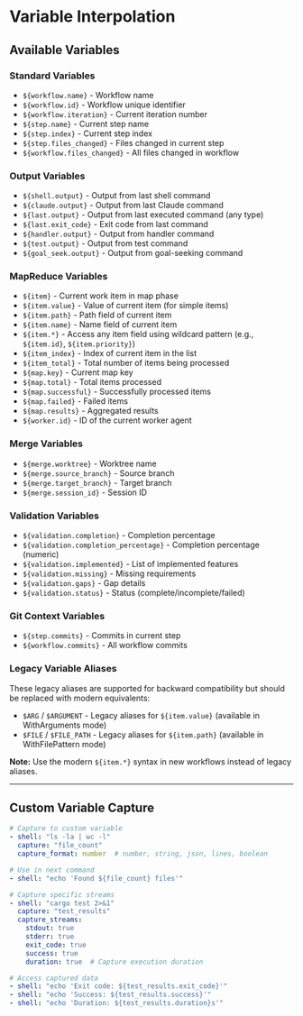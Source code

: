 # Variable Interpolation

## Available Variables

### Standard Variables
- `${workflow.name}` - Workflow name
- `${workflow.id}` - Workflow unique identifier
- `${workflow.iteration}` - Current iteration number
- `${step.name}` - Current step name
- `${step.index}` - Current step index
- `${step.files_changed}` - Files changed in current step
- `${workflow.files_changed}` - All files changed in workflow

### Output Variables
- `${shell.output}` - Output from last shell command
- `${claude.output}` - Output from last Claude command
- `${last.output}` - Output from last executed command (any type)
- `${last.exit_code}` - Exit code from last command
- `${handler.output}` - Output from handler command
- `${test.output}` - Output from test command
- `${goal_seek.output}` - Output from goal-seeking command

### MapReduce Variables
- `${item}` - Current work item in map phase
- `${item.value}` - Value of current item (for simple items)
- `${item.path}` - Path field of current item
- `${item.name}` - Name field of current item
- `${item.*}` - Access any item field using wildcard pattern (e.g., `${item.id}`, `${item.priority}`)
- `${item_index}` - Index of current item in the list
- `${item_total}` - Total number of items being processed
- `${map.key}` - Current map key
- `${map.total}` - Total items processed
- `${map.successful}` - Successfully processed items
- `${map.failed}` - Failed items
- `${map.results}` - Aggregated results
- `${worker.id}` - ID of the current worker agent

### Merge Variables
- `${merge.worktree}` - Worktree name
- `${merge.source_branch}` - Source branch
- `${merge.target_branch}` - Target branch
- `${merge.session_id}` - Session ID

### Validation Variables
- `${validation.completion}` - Completion percentage
- `${validation.completion_percentage}` - Completion percentage (numeric)
- `${validation.implemented}` - List of implemented features
- `${validation.missing}` - Missing requirements
- `${validation.gaps}` - Gap details
- `${validation.status}` - Status (complete/incomplete/failed)

### Git Context Variables
- `${step.commits}` - Commits in current step
- `${workflow.commits}` - All workflow commits

### Legacy Variable Aliases

These legacy aliases are supported for backward compatibility but should be replaced with modern equivalents:

- `$ARG` / `$ARGUMENT` - Legacy aliases for `${item.value}` (available in WithArguments mode)
- `$FILE` / `$FILE_PATH` - Legacy aliases for `${item.path}` (available in WithFilePattern mode)

**Note:** Use the modern `${item.*}` syntax in new workflows instead of legacy aliases.

---

## Custom Variable Capture

```yaml
# Capture to custom variable
- shell: "ls -la | wc -l"
  capture: "file_count"
  capture_format: number  # number, string, json, lines, boolean

# Use in next command
- shell: "echo 'Found ${file_count} files'"

# Capture specific streams
- shell: "cargo test 2>&1"
  capture: "test_results"
  capture_streams:
    stdout: true
    stderr: true
    exit_code: true
    success: true
    duration: true  # Capture execution duration

# Access captured data
- shell: "echo 'Exit code: ${test_results.exit_code}'"
- shell: "echo 'Success: ${test_results.success}'"
- shell: "echo 'Duration: ${test_results.duration}s'"
```
